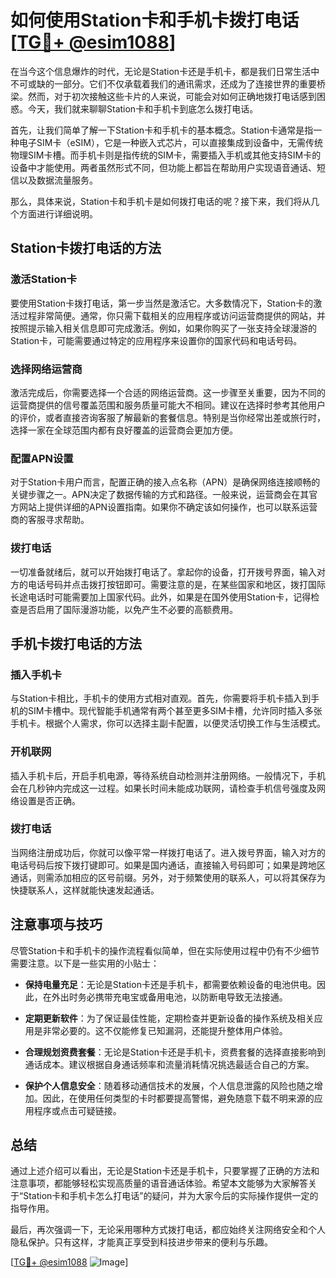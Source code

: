 # 如何使用Station卡和手机卡拨打电话 [[TG💪+ @esim1088](https://t.me/s/esim1088)]

在当今这个信息爆炸的时代，无论是Station卡还是手机卡，都是我们日常生活中不可或缺的一部分。它们不仅承载着我们的通讯需求，还成为了连接世界的重要桥梁。然而，对于初次接触这些卡片的人来说，可能会对如何正确地拨打电话感到困惑。今天，我们就来聊聊Station卡和手机卡到底怎么拨打电话。

首先，让我们简单了解一下Station卡和手机卡的基本概念。Station卡通常是指一种电子SIM卡（eSIM），它是一种嵌入式芯片，可以直接集成到设备中，无需传统物理SIM卡槽。而手机卡则是指传统的SIM卡，需要插入手机或其他支持SIM卡的设备中才能使用。两者虽然形式不同，但功能上都旨在帮助用户实现语音通话、短信以及数据流量服务。

那么，具体来说，Station卡和手机卡是如何拨打电话的呢？接下来，我们将从几个方面进行详细说明。

## Station卡拨打电话的方法

### **激活Station卡**

要使用Station卡拨打电话，第一步当然是激活它。大多数情况下，Station卡的激活过程非常简便。通常，你只需下载相关的应用程序或访问运营商提供的网站，并按照提示输入相关信息即可完成激活。例如，如果你购买了一张支持全球漫游的Station卡，可能需要通过特定的应用程序来设置你的国家代码和电话号码。

### **选择网络运营商**

激活完成后，你需要选择一个合适的网络运营商。这一步骤至关重要，因为不同的运营商提供的信号覆盖范围和服务质量可能大不相同。建议在选择时参考其他用户的评价，或者直接咨询客服了解最新的套餐信息。特别是当你经常出差或旅行时，选择一家在全球范围内都有良好覆盖的运营商会更加方便。

### **配置APN设置**

对于Station卡用户而言，配置正确的接入点名称（APN）是确保网络连接顺畅的关键步骤之一。APN决定了数据传输的方式和路径。一般来说，运营商会在其官方网站上提供详细的APN设置指南。如果你不确定该如何操作，也可以联系运营商的客服寻求帮助。

### **拨打电话**

一切准备就绪后，就可以开始拨打电话了。拿起你的设备，打开拨号界面，输入对方的电话号码并点击拨打按钮即可。需要注意的是，在某些国家和地区，拨打国际长途电话时可能需要加上国家代码。此外，如果是在国外使用Station卡，记得检查是否启用了国际漫游功能，以免产生不必要的高额费用。

## 手机卡拨打电话的方法

### **插入手机卡**

与Station卡相比，手机卡的使用方式相对直观。首先，你需要将手机卡插入到手机的SIM卡槽中。现代智能手机通常有两个甚至更多SIM卡槽，允许同时插入多张手机卡。根据个人需求，你可以选择主副卡配置，以便灵活切换工作与生活模式。

### **开机联网**

插入手机卡后，开启手机电源，等待系统自动检测并注册网络。一般情况下，手机会在几秒钟内完成这一过程。如果长时间未能成功联网，请检查手机信号强度及网络设置是否正确。

### **拨打电话**

当网络注册成功后，你就可以像平常一样拨打电话了。进入拨号界面，输入对方的电话号码后按下拨打键即可。如果是国内通话，直接输入号码即可；如果是跨地区通话，则需添加相应的区号前缀。另外，对于频繁使用的联系人，可以将其保存为快捷联系人，这样就能快速发起通话。

## 注意事项与技巧

尽管Station卡和手机卡的操作流程看似简单，但在实际使用过程中仍有不少细节需要注意。以下是一些实用的小贴士：

- **保持电量充足**：无论是Station卡还是手机卡，都需要依赖设备的电池供电。因此，在外出时务必携带充电宝或备用电池，以防断电导致无法接通。
  
- **定期更新软件**：为了保证最佳性能，定期检查并更新设备的操作系统及相关应用是非常必要的。这不仅能修复已知漏洞，还能提升整体用户体验。

- **合理规划资费套餐**：无论是Station卡还是手机卡，资费套餐的选择直接影响到通话成本。建议根据自身通话频率和流量消耗情况挑选最适合自己的方案。

- **保护个人信息安全**：随着移动通信技术的发展，个人信息泄露的风险也随之增加。因此，在使用任何类型的卡时都要提高警惕，避免随意下载不明来源的应用程序或点击可疑链接。

## 总结

通过上述介绍可以看出，无论是Station卡还是手机卡，只要掌握了正确的方法和注意事项，都能够轻松实现高质量的语音通话体验。希望本文能够为大家解答关于“Station卡和手机卡怎么打电话”的疑问，并为大家今后的实际操作提供一定的指导作用。

最后，再次强调一下，无论采用哪种方式拨打电话，都应始终关注网络安全和个人隐私保护。只有这样，才能真正享受到科技进步带来的便利与乐趣。

[[TG💪+ @esim1088](https://t.me/s/esim1088) ![Image](https://i.postimg.cc/4NQfJmqS/Snipaste-2025-05-13-00-14-12.png)]